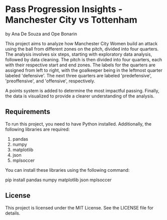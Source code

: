 # Pass Progression Insights - Manchester City vs Tottenham
by Ana De Souza and Ope Bonarin

This project aims to analyze how Manchester City Women build an attack using the ball from different zones on the pitch, divided into four quarters. The analysis involves six steps, starting with exploratory data analysis, followed by data cleaning. The pitch is then divided into four quarters, each with their respective start and end zones. The labels for the quarters are assigned from left to right, with the goalkeeper being in the leftmost quarter labeled 'defensive'. The next three quarters are labeled 'predefensive', 'preoffensive', and 'offensive', respectively.

A points system is added to determine the most impactful passing. Finally, the data is visualized to provide a clearer understanding of the analysis.

## Requirements

To run this project, you need to have Python installed. Additionally, the following libraries are required:

1. pandas
2. numpy
3. matplotlib
4. json
5. mplsoccer

You can install these libraries using the following command:
  
  pip install pandas numpy matplotlib json mplsoccer

## License

This project is licensed under the MIT License. See the LICENSE file for details.


